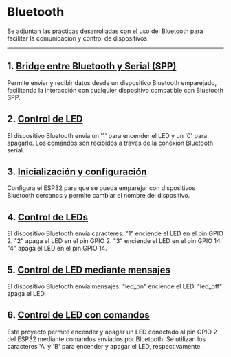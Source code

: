 # Bluetooth
Se adjuntan las prácticas desarrolladas con el uso del Bluetooth para facilitar la comunicación y control de dispositivos. 

---

## 1. **[Bridge entre Bluetooth y Serial (SPP)](files/BT1.ino)**
Permite enviar y recibir datos desde un dispositivo Bluetooth emparejado, facilitando la interacción con cualquier dispositivo compatible con Bluetooth SPP.

## 2. **[Control de LED](files/BT2.ino)**
El dispositivo Bluetooth envía un '1' para encender el LED y un '0' para apagarlo. Los comandos son recibidos a través de la conexión Bluetooth serial.

## 3. **[Inicialización y configuración](files/BT3.ino)**
Configura el ESP32 para que se pueda emparejar con dispositivos Bluetooth cercanos y permite cambiar el nombre del dispositivo.

## 4. **[Control de LEDs](files/BT4.ino)**
El dispositivo Bluetooth envía caracteres: "1" enciende el LED en el pin GPIO 2. "2" apaga el LED en el pin GPIO 2. "3" enciende el LED en el pin GPIO 14. "4" apaga el LED en el pin GPIO 14.

## 5. **[Control de LED mediante mensajes](files/BT5.ino)**
El dispositivo Bluetooth envía mensajes: "led_on" enciende el LED. "led_off" apaga el LED.

## 6. **[Control de LED con comandos](files/BT6.ino)**
Este proyecto permite encender y apagar un LED conectado al pin GPIO 2 del ESP32 mediante comandos enviados por Bluetooth. Se utilizan los caracteres 'A' y 'B' para encender y apagar el LED, respectivamente.